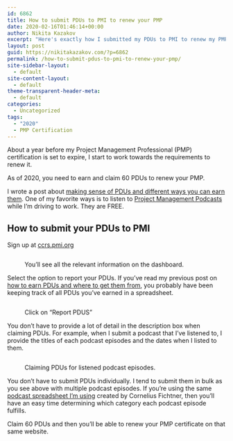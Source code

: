 ```yaml
---
id: 6862
title: How to submit PDUs to PMI to renew your PMP
date: 2020-02-16T01:46:14+00:00
author: Nikita Kazakov
excerpt: "Here's exactly how I submitted my PDUs to PMI to renew my PMP (Project Management Professional) certificate in 2020."
layout: post
guid: https://nikitakazakov.com/?p=6862
permalink: /how-to-submit-pdus-to-pmi-to-renew-your-pmp/
site-sidebar-layout:
  - default
site-content-layout:
  - default
theme-transparent-header-meta:
  - default
categories:
  - Uncategorized
tags:
  - "2020"
  - PMP Certification
---
```

About a year before my Project Management Professional (PMP) certification is set to expire, I start to work towards the requirements to renew it.

As of 2020, you need to earn and claim 60 PDUs to renew your PMP.

I wrote a post about [making sense of PDUs and different ways you can earn them](https://nikitakazakov.com/how-i-renewed-my-pmp-certification/). One of my favorite ways is to listen to [Project Management Podcasts](https://www.project-management-podcast.com/podcast-episodes/) while I&#8217;m driving to work. They are FREE.

## How to submit your PDUs to PMI

Sign up at [ccrs.pmi.org](https://ccrs.pmi.org)<figure class="wp-block-image size-large">

<img src="https://nikitakazakov.com/wp-content/uploads/2020/02/pmi_ccrs-1024x544.jpg" alt="" class="wp-image-6864" srcset="https://nikitakazakov.com/wp-content/uploads/2020/02/pmi_ccrs-1024x544.jpg 1024w, https://nikitakazakov.com/wp-content/uploads/2020/02/pmi_ccrs-300x159.jpg 300w, https://nikitakazakov.com/wp-content/uploads/2020/02/pmi_ccrs-768x408.jpg 768w, https://nikitakazakov.com/wp-content/uploads/2020/02/pmi_ccrs-1536x816.jpg 1536w, https://nikitakazakov.com/wp-content/uploads/2020/02/pmi_ccrs-2048x1088.jpg 2048w" sizes="(max-width: 1024px) 100vw, 1024px" /> <figcaption>You&#8217;ll see all the relevant information on the dashboard.</figcaption></figure> 

Select the option to report your PDUs. If you&#8217;ve read my previous post on [how to earn PDUs and where to get them from](https://nikitakazakov.com/how-i-renewed-my-pmp-certification/), you probably have been keeping track of all PDUs you&#8217;ve earned in a spreadsheet.<figure class="wp-block-image size-large">

<img src="https://nikitakazakov.com/wp-content/uploads/2020/02/pmi_report_pdus-1024x637.jpg" alt="" class="wp-image-6865" srcset="https://nikitakazakov.com/wp-content/uploads/2020/02/pmi_report_pdus-1024x637.jpg 1024w, https://nikitakazakov.com/wp-content/uploads/2020/02/pmi_report_pdus-300x187.jpg 300w, https://nikitakazakov.com/wp-content/uploads/2020/02/pmi_report_pdus-768x478.jpg 768w, https://nikitakazakov.com/wp-content/uploads/2020/02/pmi_report_pdus.jpg 1186w" sizes="(max-width: 1024px) 100vw, 1024px" /> <figcaption>Click on &#8220;Report PDUS&#8221;</figcaption></figure> 

You don&#8217;t have to provide a lot of detail in the description box when claiming PDUs. For example, when I submit a podcast that I&#8217;ve listened to, I provide the titles of each podcast episodes and the dates when I listed to them.<figure class="wp-block-image size-large">

<img src="https://nikitakazakov.com/wp-content/uploads/2020/02/pmi_podcast_list_-1024x438.jpg" alt="" class="wp-image-6867" srcset="https://nikitakazakov.com/wp-content/uploads/2020/02/pmi_podcast_list_-1024x438.jpg 1024w, https://nikitakazakov.com/wp-content/uploads/2020/02/pmi_podcast_list_-300x128.jpg 300w, https://nikitakazakov.com/wp-content/uploads/2020/02/pmi_podcast_list_-768x329.jpg 768w, https://nikitakazakov.com/wp-content/uploads/2020/02/pmi_podcast_list_.jpg 1398w" sizes="(max-width: 1024px) 100vw, 1024px" /> <figcaption>Claiming PDUs for listened podcast episodes.</figcaption></figure> 

You don&#8217;t have to submit PDUs individually. I tend to submit them in bulk as you see above with multiple podcast episodes. If you&#8217;re using the same [podcast spreadsheet I&#8217;m using](https://docs.google.com/spreadsheets/d/1zYKe_f7YJYrAoNXTMPf9pQqmx8NsCZqVgkS_SoYPLTI/edit#gid=0) created by Cornelius Fichtner, then you&#8217;ll have an easy time determining which category each podcast episode fulfills.

Claim 60 PDUs and then you&#8217;ll be able to renew your PMP certificate on that same website.